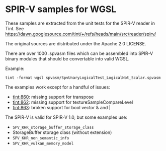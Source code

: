 # SPIR-V samples for WGSL

These samples are extracted from the unit tests for the SPIR-V reader in Tint.
See https://dawn.googlesource.com/tint/+/refs/heads/main/src/reader/spirv/

The original sources are distributed under the Apache 2.0 LICENSE.

There are over 1000 .spvasm files which can be assembled into SPIR-V binary
modules that should be convertable into valid WGSL.

Example:

    tint -format wgsl spvasm/SpvUnaryLogicalTest_LogicalNot_Scalar.spvasm

The examples work except for a handful of issues:
- [tint:860](crbug.com/tint/860): missing support for transpose
- [tint:862](crbug.com/tint/862): missing support for textureSampleCompareLevel
- [tint:863](crbug.com/tint/863): broken support for bool vector & and |

The SPIR-V is valid for SPIR-V 1.0, but some examples use:
- `SPV_KHR_storage_buffer_storage_class`
- StorageBuffer storage class (without extension)
- `SPV_KHR_non_semantic_info`
- `SPV_KHR_vulkan_memory_model`
